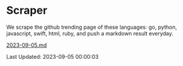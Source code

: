 # Scraper

We scrape the github trending page of these languages: go, python, javascript, swift, html, ruby, and push a markdown result everyday.

[2023-09-05.md](https://github.com/henson/Scraper/blob/master/2023-09-05.md)

Last Updated: 2023-09-05 00:00:03